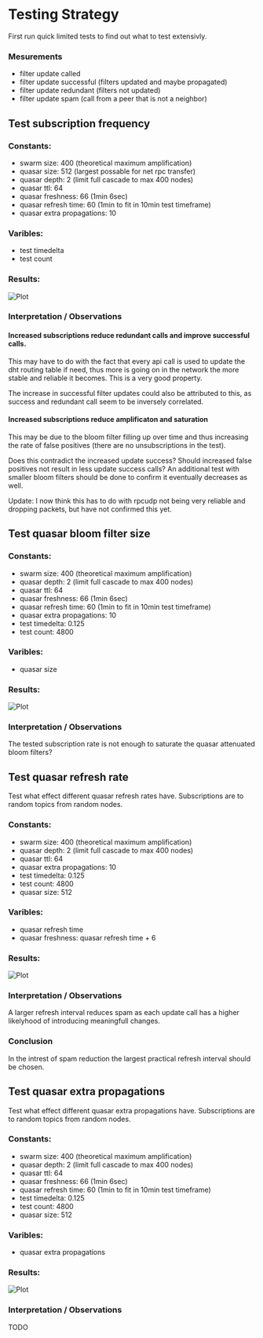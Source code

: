 # Testing Strategy

First run quick limited tests to find out what to test extensivly.


### Mesurements

 * filter update called
 * filter update successful (filters updated and maybe propagated)
 * filter update redundant (filters not updated)
 * filter update spam (call from a peer that is not a neighbor)


## Test subscription frequency

### Constants:

 * swarm size: 400 (theoretical maximum amplification)
 * quasar size: 512 (largest possable for net rpc transfer)
 * quasar depth: 2 (limit full cascade to max 400 nodes)
 * quasar ttl: 64
 * quasar freshness: 66 (1min 6sec)
 * quasar refresh time: 60 (1min to fit in 10min test timeframe)
 * quasar extra propagations: 10

### Varibles:

 * test timedelta
 * test count


### Results:

![Plot](filterupdates_sub_freq_plot.png)

### Interpretation / Observations

#### Increased subscriptions reduce redundant calls and improve successful calls.

This may have to do with the fact that every api call is used to update
the dht routing table if need, thus more is going on in the network the
more stable and reliable it becomes. This is a very good property.

The increase in successful filter updates could also be attributed to this,
as success and redundant call seem to be inversely correlated.

#### Increased subscriptions reduce amplificaton and saturation

This may be due to the bloom filter filling up over time and thus
increasing the rate of false positives (there are no unsubscriptions in the
test).

Does this contradict the increased update success? Should increased false 
positives not result in less update success calls? An additional test with
smaller bloom filters should be done to confirm it eventually decreases as
well.

Update: I now think this has to do with rpcudp not being very reliable and
dropping packets, but have not confirmed this yet.



## Test quasar bloom filter size

### Constants:

 * swarm size: 400 (theoretical maximum amplification)
 * quasar depth: 2 (limit full cascade to max 400 nodes)
 * quasar ttl: 64
 * quasar freshness: 66 (1min 6sec)
 * quasar refresh time: 60 (1min to fit in 10min test timeframe)
 * quasar extra propagations: 10
 * test timedelta: 0.125
 * test count: 4800

### Varibles:

 * quasar size

### Results:

![Plot](filterupdates_quasar_size_plot.png)

### Interpretation / Observations

The tested subscription rate is not enough to saturate the quasar attenuated
bloom filters?



## Test quasar refresh rate

Test what effect different quasar refresh rates have.
Subscriptions are to random topics from random nodes.

### Constants:

 * swarm size: 400 (theoretical maximum amplification)
 * quasar depth: 2 (limit full cascade to max 400 nodes)
 * quasar ttl: 64
 * quasar extra propagations: 10
 * test timedelta: 0.125
 * test count: 4800
 * quasar size: 512

### Varibles:

 * quasar refresh time
 * quasar freshness: quasar refresh time + 6

### Results:

![Plot](filterupdates_quasar_refresh_plot.png)

### Interpretation / Observations

A larger refresh interval reduces spam as each update call has a higher
likelyhood of introducing meaningfull changes.

### Conclusion

In the intrest of spam reduction the largest practical refresh interval
should be chosen.



## Test quasar extra propagations

Test what effect different quasar extra propagations have.
Subscriptions are to random topics from random nodes.

### Constants:

 * swarm size: 400 (theoretical maximum amplification)
 * quasar depth: 2 (limit full cascade to max 400 nodes)
 * quasar ttl: 64
 * quasar freshness: 66 (1min 6sec)
 * quasar refresh time: 60 (1min to fit in 10min test timeframe)
 * test timedelta: 0.125
 * test count: 4800
 * quasar size: 512

### Varibles:

 * quasar extra propagations

### Results:

![Plot](filterupdates_quasar_extraprop_plot.png)

### Interpretation / Observations

TODO
